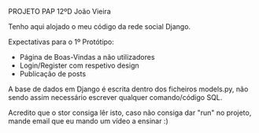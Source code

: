 PROJETO PAP 12ºD João Vieira

Tenho aqui alojado o meu código da rede social Django.

Expectativas para o 1º Protótipo:
  - Página de Boas-Vindas a não utilizadores
  - Login/Register com respetivo design
  - Publicação de posts

A base de dados em Django é escrita dentro dos ficheiros models.py,
não sendo assim necessário escrever qualquer comando/código SQL.

Acredito que o stor consiga lêr isto, caso não consiga dar "run" no projeto, mande email que eu mando um vídeo a ensinar :)
